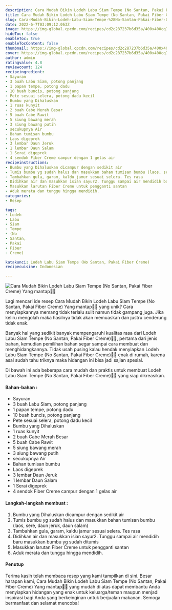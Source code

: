 ```yaml
---
description: Cara Mudah Bikin Lodeh Labu Siam Tempe (No Santan, Pakai Fiber Creme) Yang mantap"
title: Cara Mudah Bikin Lodeh Labu Siam Tempe (No Santan, Pakai Fiber Creme) Yang mantap
slug: Cara-Mudah-Bikin-Lodeh-Labu-Siam-Tempe-%28No-Santan-Pakai-Fiber-Creme%29-Yang-mantap
date: 2022-6-7T03:09:12.063Z
image: https://img-global.cpcdn.com/recipes/cd2c287237b6d35a/400x400cq70/photo.jpg
hideToc: false
enableToc: true
enableTocContent: false
thumbnail: https://img-global.cpcdn.com/recipes/cd2c287237b6d35a/400x400cq70/photo.jpg
cover: https://img-global.cpcdn.com/recipes/cd2c287237b6d35a/400x400cq70/photo.jpg
author: admin
ratingvalue: 4.8
reviewcount: 124
recipeingredient:
- Sayuran
- 3 buah Labu Siam, potong panjang
- 1 papan tempe, potong dadu
- 10 buah buncis, potong panjang
- Pete sesuai selera, potong dadu kecil
- Bumbu yang Dihaluskan
- 1 ruas kunyit
- 2 buah Cabe Merah Besar
- 5 buah Cabe Rawit
- 5 siung bawang merah
- 3 siung bawang putih
- secukupnya Air
- Bahan tumisan bumbu
- Laos digeprek
- 3 lembar Daun Jeruk
- 1 lembar Daun Salam
- 1 Serai digeprek
- 4 sendok Fiber Creme campur dengan 1 gelas air
recipeinstructions:
- Bumbu yang Dihaluskan dicampur dengan sedikit air
- Tumis bumbu yg sudah halus dan masukkan bahan tumisan bumbu (laos, sere, daun jeruk, daun salam)
- Tambahkan gula, garam, kaldu jamur sesuai selera. Tes rasa
- Didihkan air dan masukkan isian sayur2. Tunggu sampai air mendidih baru masukkan bumbu yg sudah ditumis
- Masukkan larutan Fiber Creme untuk pengganti santan
- Aduk merata dan tunggu hingga mendidih.
categories:
- Resep

tags:
- Lodeh
- Labu
- Siam
- Tempe
- (No
- Santan,
- Pakai
- Fiber
- Creme)

katakunci: Lodeh Labu Siam Tempe (No Santan, Pakai Fiber Creme)
recipecuisine: Indonesian

---
```


![Cara Mudah Bikin Lodeh Labu Siam Tempe (No Santan, Pakai Fiber Creme) Yang mantap👩‍🍳](https://img-global.cpcdn.com/recipes/cd2c287237b6d35a/400x400cq70/photo.jpg)

Lagi mencari ide resep Cara Mudah Bikin Lodeh Labu Siam Tempe (No Santan, Pakai Fiber Creme) Yang mantap👩‍🍳 yang unik? Cara menyiapkannya memang tidak terlalu sulit namun tidak gampang juga. Jika keliru mengolah maka hasilnya tidak akan memuaskan dan justru cenderung tidak enak.

Banyak hal yang sedikit banyak mempengaruhi kualitas rasa dari Lodeh Labu Siam Tempe (No Santan, Pakai Fiber Creme)👩‍🍳, pertama dari jenis bahan, kemudian pemilihan bahan segar sampai cara membuat dan menghidangkannya. Tidak usah pusing kalau hendak menyiapkan Lodeh Labu Siam Tempe (No Santan, Pakai Fiber Creme)👩‍🍳 enak di rumah, karena asal sudah tahu triknya maka hidangan ini bisa jadi sajian spesial.

Di bawah ini ada beberapa cara mudah dan praktis untuk membuat Lodeh Labu Siam Tempe (No Santan, Pakai Fiber Creme)👩‍🍳 yang siap dikreasikan.

<!--inarticleads1-->

#### Bahan-bahan :

- Sayuran
- 3 buah Labu Siam, potong panjang
- 1 papan tempe, potong dadu
- 10 buah buncis, potong panjang
- Pete sesuai selera, potong dadu kecil
- Bumbu yang Dihaluskan
- 1 ruas kunyit
- 2 buah Cabe Merah Besar
- 5 buah Cabe Rawit
- 5 siung bawang merah
- 3 siung bawang putih
- secukupnya Air
- Bahan tumisan bumbu
- Laos digeprek
- 3 lembar Daun Jeruk
- 1 lembar Daun Salam
- 1 Serai digeprek
- 4 sendok Fiber Creme campur dengan 1 gelas air

<!--inarticleads2-->

#### Langkah-langkah membuat :

1. Bumbu yang Dihaluskan dicampur dengan sedikit air
1. Tumis bumbu yg sudah halus dan masukkan bahan tumisan bumbu (laos, sere, daun jeruk, daun salam)
1. Tambahkan gula, garam, kaldu jamur sesuai selera. Tes rasa
1. Didihkan air dan masukkan isian sayur2. Tunggu sampai air mendidih baru masukkan bumbu yg sudah ditumis
1. Masukkan larutan Fiber Creme untuk pengganti santan
1. Aduk merata dan tunggu hingga mendidih.

#### Penutup

Terima kasih telah membaca resep yang kami tampilkan di sini. Besar harapan kami, Cara Mudah Bikin Lodeh Labu Siam Tempe (No Santan, Pakai Fiber Creme) Yang mantap👩‍🍳 yang mudah di atas dapat membantu Anda menyiapkan hidangan yang enak untuk keluarga/teman maupun menjadi inspirasi bagi Anda yang berkeinginan untuk berjualan makanan. Semoga bermanfaat dan selamat mencoba!